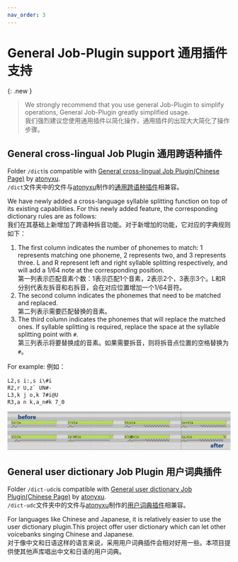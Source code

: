 ```yaml
---
nav_order: 3
---
```


# General Job-Plugin support 通用插件支持

{: .new }
> We strongly recommend that you use general Job-Plugin to simplify operations, General Job-Plugin greatly simplified usage.  
> 我们强烈建议您使用通用插件以简化操作，通用插件的出现大大简化了操作步骤。  


## General cross-lingual Job Plugin 通用跨语种插件

Folder `/dict`is compatible with [General cross-lingual Job Plugin(Chinese Page)](https://www.bilibili.com/read/cv7732403/) by [atonyxu](https://github.com/atonyxu).  
`/dict`文件夹中的文件与[atonyxu](https://github.com/atonyxu)制作的[通用跨语种插件](https://www.bilibili.com/read/cv7732403/)相兼容。  

We have newly added a cross-language syllable splitting function on top of its existing capabilities. For this newly added feature, the corresponding dictionary rules are as follows:  
我们在其基础上新增加了跨语种拆音功能。对于新增加的功能，它对应的字典规则如下：  

1. The first column indicates the number of phonemes to match: 1 represents matching one phoneme, 2 represents two, and 3 represents three. L and R represent left and right syllable splitting respectively, and will add a 1/64 note at the corresponding position.  
第一列表示匹配音素个数：1表示匹配1个音素，2表示2个，3表示3个。L和R分别代表左拆音和右拆音，会在对应位置增加一个1/64音符。  
2. The second column indicates the phonemes that need to be matched and replaced.  
第二列表示需要匹配替换的音素。  
3. The third column indicates the phonemes that will replace the matched ones. If syllable splitting is required, replace the space at the syllable splitting point with `#`.  
第三列表示将要替换成的音素。如果需要拆音，则将拆音点位置的空格替换为`#`。  

For example:  例如：  

```csv
L2,s i:,s i\#i
R2,r U,z` UN#-
L3,k j o,k 7#i@U
R3,a n k,a_n#k 7_0
```
![Effect in the Editor](/assets/general.png)

## General user dictionary Job Plugin 用户词典插件

Folder `/dict-udc`is compatible with [General user dictionary Job Plugin(Chinese Page)](https://www.bilibili.com/read/cv7736635/) by [atonyxu](https://github.com/atonyxu).  
`/dict-udc`文件夹中的文件与[atonyxu](https://github.com/atonyxu)制作的[用户词典插件](https://www.bilibili.com/read/cv7732403/)相兼容。

For languages like Chinese and Japanese, it is relatively easier to use the user dictionary plugin.This project offer user dictionary which can let other voicebanks singing Chinese and Japanese.  
对于像中文和日语这样的语言来说，采用用户词典插件会相对好用一些。本项目提供使其他声库唱出中文和日语的用户词典。